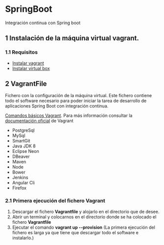 # SpringBoot
Integración continua con Spring boot

## 1 Instalación de la máquina virtual vagrant.

### 1.1 Requisitos

* [Instalar vagrant](https://www.vagrantup.com/downloads.html)
* [Instalar virtual box](https://www.virtualbox.org/wiki/Downloads)

## 2 VagrantFile

Fichero con la configuración de la máquina virtual. Este fichero contiene todo el software necesario para poder iniciar la tarea de desarrollo de aplicaciones Spring Boot con integración continua.

[Comandos básicos Vagrant](http://albertoromeu.com/7-comandos-vagrant/). Para más información consultar la [documentación oficial](https://www.vagrantup.com/docs/cli/) de Vagrant

* PostgreSql
* MySql
* SmartGit
* Java JDK 8
* Eclipse Neon
* DBeaver
* Maven
* Node
* Bower
* Jenkins
* Angular Cli
* Firefox

### 2.1 Primera ejecución del fichero Vagrant

1. Descargar el fichero __Vagrantfile__ y alojarlo en el directorio que de desee.
2. Abrir un terminal y colocarnos en el directorio donde se ha colocado el fichero __Vagrantfile__
3. Ejecutar el comando __vagrant up --provision__ (La primera ejecución del fichero es larga ya que tiene que descargar todo el software e instalarlo.)
